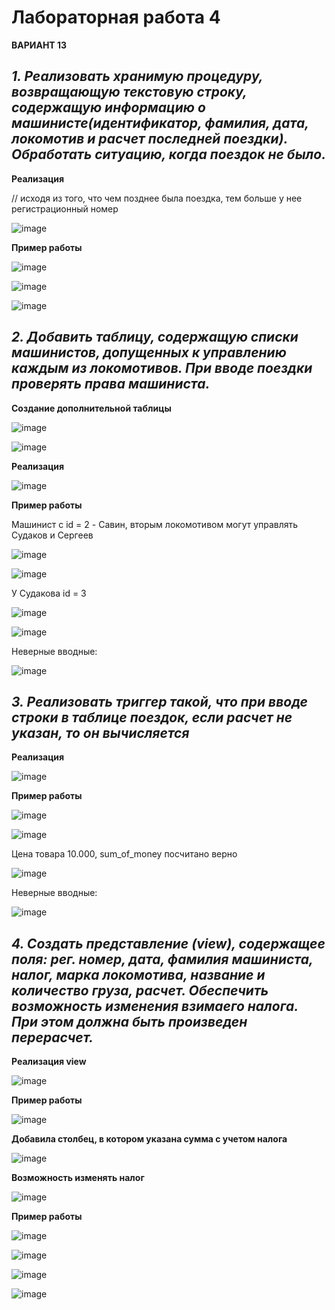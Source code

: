 # Лабораторная работа 4

**ВАРИАНТ 13**

## *1. Реализовать хранимую процедуру, возвращающую текстовую строку, содержащую информацию о машинисте(идентификатор, фамилия, дата, локомотив и расчет последней поездки). Обработать ситуацию, когда поездок не было.*

**Реализация**

// исходя из того, что чем позднее была поездка, тем больше у нее регистрационный номер

![image](https://github.com/user-attachments/assets/d59e2a83-0faa-4dd5-88b6-e2803e8bc986)

**Пример работы**

![image](https://github.com/user-attachments/assets/25c270ba-e015-4f91-bb93-a8fd1d073fe5)

![image](https://github.com/user-attachments/assets/53aaf52c-b1dd-44b9-bc6f-11f09bcb5e86)

![image](https://github.com/user-attachments/assets/b288af3e-5b8a-4dc4-a170-02f99e7901ef)

## *2. Добавить таблицу, содержащую списки машинистов, допущенных к управлению каждым из локомотивов. При вводе поездки проверять права машиниста.*

**Создание дополнительной таблицы**

![image](https://github.com/user-attachments/assets/86fd5dd8-1c14-4ac5-bd7d-a61b128ad593)

![image](https://github.com/user-attachments/assets/a01db6e6-53a2-4ffd-a78e-eb97014e4ca8)

**Реализация**

![image](https://github.com/user-attachments/assets/4a7d022e-8357-4bde-8a83-fd4d2a54598e)

**Пример работы**

Машинист с id = 2 - Савин, вторым локомотивом могут управлять Судаков и Сергеев

![image](https://github.com/user-attachments/assets/9a8e9072-8474-42c9-870f-f89d3d3620a7)

![image](https://github.com/user-attachments/assets/e70e2507-fad7-4221-826b-e70df1409706)

У Судакова id = 3

![image](https://github.com/user-attachments/assets/cb8aa7d2-d899-4f93-9140-d0b34de473ac)

![image](https://github.com/user-attachments/assets/5195b022-0e78-400e-9b71-075fa78673a7)

Неверные вводные:

![image](https://github.com/user-attachments/assets/e4f8192d-3b6c-4f7e-962a-6b8f4fd0d353)

## *3. Реализовать триггер такой, что при вводе строки в таблице поездок, если расчет не указан, то он вычисляется* 

**Реализация**

![image](https://github.com/user-attachments/assets/17bb3ab2-ec5e-44fd-93fe-cf5f187b49de)

**Пример работы**

![image](https://github.com/user-attachments/assets/cf1de3d8-655e-49a1-92c5-b1450282ad47)

![image](https://github.com/user-attachments/assets/7ee15742-65dd-4001-9bce-0d3c13dcff58)

Цена товара 10.000, sum_of_money посчитано верно

![image](https://github.com/user-attachments/assets/43844335-95f5-4aba-8031-eb7f0c519207)

Неверные вводные:

![image](https://github.com/user-attachments/assets/98af80ed-401d-48bd-9b28-8e4b93d54577)

## *4. Создать представление (view), содержащее поля: рег. номер, дата, фамилия машиниста, налог, марка локомотива, название и количество груза, расчет. Обеспечить возможность изменения взимаего налога. При этом должна быть произведен перерасчет.*

**Реализация view**

![image](https://github.com/user-attachments/assets/4badeca8-59d4-47d5-b258-ae0d3003af18)

**Пример работы**

![image](https://github.com/user-attachments/assets/d168c5e6-867a-4872-bc10-f7048d4cdf53)

**Добавила столбец, в котором указана сумма с учетом налога**

![image](https://github.com/user-attachments/assets/a410f025-83b3-4087-a6f0-85e3e6555a10)

**Возможность изменять налог**

![image](https://github.com/user-attachments/assets/8ba4dffb-32d0-4b95-8d00-66b35c2a6df3)

**Пример работы**

![image](https://github.com/user-attachments/assets/66300451-0c3a-446c-b486-93219f45891d)

![image](https://github.com/user-attachments/assets/8b36a2fb-ed5f-4e58-9b11-fb75cb3e7dfc)

![image](https://github.com/user-attachments/assets/9d7bd2b0-649d-4165-990a-8c34cf40a1e3)

![image](https://github.com/user-attachments/assets/a6979738-2075-4142-bcd6-c5d045c29394)


